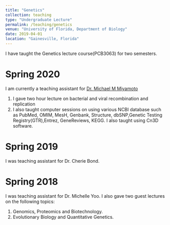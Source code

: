 ```yaml
---
title: "Genetics"
collection: teaching
type: "Undergraduate Lecture"
permalink: /teaching/genetics
venue: "University of Florida, Department of Biology"
date: 2019-04-01
location: "Gainesville, Florida"
---
```


I have taught the Genetics lecture course(PCB3063) for two semesters.

Spring 2020
======
I am currently a teaching assistant for [Dr. Michael M Miyamoto](https://vivo.ufl.edu/display/n13251)
1. I gave two hour lecture on bacterial and viral recombination and replication
2. I also taught computer sessions on using various NCBI database such as PubMed, OMIM, MesH, Genbank, Structure, dbSNP,Genetic Testing Registry(GTR),Entrez, GeneReviews, KEGG. I also taught using Cn3D software.


Spring 2019
======
I was teaching assistant for Dr. Cherie Bond. 

Spring 2018
======
I was teaching assistant for Dr. Michelle Yoo. I also gave two guest lectures on the following topics:
1. Genomics, Proteomics and Biotechnology.
2. Evolutionary Biology and Quantitative Genetics.

